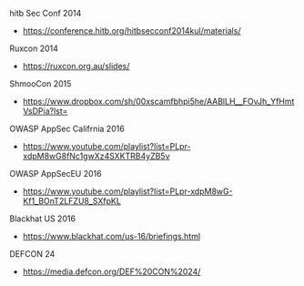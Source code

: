 hitb Sec Conf 2014
* https://conference.hitb.org/hitbsecconf2014kul/materials/

Ruxcon 2014
* https://ruxcon.org.au/slides/

ShmooCon 2015
* https://www.dropbox.com/sh/00xscamfbhpi5he/AABlLH__FOvJh_YfHmtVsDPia?lst=

OWASP AppSec Califrnia 2016
* https://www.youtube.com/playlist?list=PLpr-xdpM8wG8fNc1gwXz4SXKTRB4yZB5v

OWASP AppSecEU 2016
* https://www.youtube.com/playlist?list=PLpr-xdpM8wG-Kf1_BOnT2LFZU8_SXfpKL

Blackhat US 2016
* https://www.blackhat.com/us-16/briefings.html

DEFCON 24
* https://media.defcon.org/DEF%20CON%2024/
